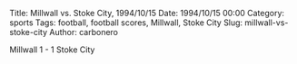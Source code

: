Title: Millwall vs. Stoke City, 1994/10/15
Date: 1994/10/15 00:00
Category: sports
Tags: football, football scores, Millwall, Stoke City
Slug: millwall-vs-stoke-city
Author: carbonero


Millwall 1 - 1 Stoke City

